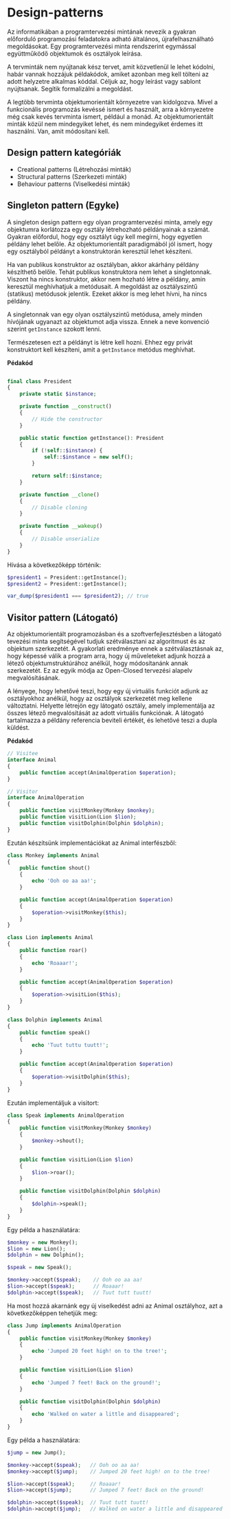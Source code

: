 # Design-patterns

Az informatikában a programtervezési mintának nevezik a gyakran előforduló programozási feladatokra adható általános, újrafelhasználható megoldásokat. Egy programtervezési minta rendszerint egymással együttműködő objektumok és osztályok leírása.

A tervminták nem nyújtanak kész tervet, amit közvetlenül le lehet kódolni, habár vannak hozzájuk példakódok, amiket azonban meg kell tölteni az adott helyzetre alkalmas kóddal. Céljuk az, hogy leírást vagy sablont nyújtsanak. Segítik formalizálni a megoldást.

A legtöbb tervminta objektumorientált környezetre van kidolgozva. Mivel a funkcionális programozás kevéssé ismert és használt, arra a környezetre még csak kevés tervminta ismert, például a monád. Az objektumorientált minták közül nem mindegyiket lehet, és nem mindegyiket érdemes itt használni. Van, amit módosítani kell.

Design pattern kategóriák
------------

* Creational patterns (Létrehozási minták)
* Structural patterns (Szerkezeti minták)
* Behaviour patterns (Viselkedési minták)

Singleton pattern (Egyke)
------------

A singleton design pattern egy olyan programtervezési minta, amely egy objektumra korlátozza egy osztály létrehozható példányainak a számát.
Gyakran előfordul, hogy egy osztályt úgy kell megírni, hogy egyetlen példány lehet belőle. Az objektumorientált paradigmából jól ismert, hogy egy osztályból példányt a konstruktorán keresztül lehet készíteni.

Ha van publikus konstruktor az osztályban, akkor akárhány példány készíthető belőle.
Tehát publikus konstruktora nem lehet a singletonnak.
Viszont ha nincs konstruktor, akkor nem hozható létre a példány, amin keresztül meghívhatjuk a metódusait. A megoldást az osztályszintű (statikus) metódusok jelentik. Ezeket akkor is meg lehet hívni, ha nincs példány.

A singletonnak van egy olyan osztályszintű metódusa, amely minden hívójának ugyanazt az objektumot adja vissza. Ennek a neve konvenció szerint `getInstance` szokott lenni.

Természetesen ezt a példányt is létre kell hozni. Ehhez egy privát konstruktort kell készíteni, amit a `getInstance` metódus meghívhat.

**Pédakód**

```php

final class President
{
    private static $instance;

    private function __construct()
    {
        // Hide the constructor
    }

    public static function getInstance(): President
    {
        if (!self::$instance) {
            self::$instance = new self();
        }

        return self::$instance;
    }

    private function __clone()
    {
        // Disable cloning
    }

    private function __wakeup()
    {
        // Disable unserialize
    }
}
```

Hívása a következőképp történik:
```php
$president1 = President::getInstance();
$president2 = President::getInstance();

var_dump($president1 === $president2); // true

```

Visitor pattern (Látogató)
------------

Az objektumorientált programozásban és a szoftverfejlesztésben a látogató tevezési minta segítségével tudjuk szétválasztani az algoritmust és az objektum szerkezetét. A gyakorlati eredménye ennek a szétválasztásnak az, hogy képessé válik a program arra, hogy új műveleteket 
adjunk hozzá a létező objektumstruktúrához anélkül, hogy módosítanánk annak szerkezetét. Ez az egyik módja az Open-Closed tervezési alapelv megvalósításának.

A lényege, hogy lehetővé teszi, hogy egy új virtuális funkciót adjunk az osztályokhoz anélkül, hogy az osztályok szerkezetét meg kellene változtatni. Helyette létrejön egy látogató osztály, amely implementálja az összes létező megvalósítását az adott virtuális funkciónak. A látogató tartalmazza a példány referencia beviteli értékét, és lehetővé teszi a dupla küldést.


**Pédakód**
```php
// Visitee
interface Animal
{
    public function accept(AnimalOperation $operation);
}

// Visitor
interface AnimalOperation
{
    public function visitMonkey(Monkey $monkey);
    public function visitLion(Lion $lion);
    public function visitDolphin(Dolphin $dolphin);
}
```

Ezután készítsünk implementációkat az Animal interfészből:

```php
class Monkey implements Animal
{
    public function shout()
    {
        echo 'Ooh oo aa aa!';
    }

    public function accept(AnimalOperation $operation)
    {
        $operation->visitMonkey($this);
    }
}

class Lion implements Animal
{
    public function roar()
    {
        echo 'Roaaar!';
    }

    public function accept(AnimalOperation $operation)
    {
        $operation->visitLion($this);
    }
}

class Dolphin implements Animal
{
    public function speak()
    {
        echo 'Tuut tuttu tuutt!';
    }

    public function accept(AnimalOperation $operation)
    {
        $operation->visitDolphin($this);
    }
}
```

Ezután implementáljuk a visitort:

```php
class Speak implements AnimalOperation
{
    public function visitMonkey(Monkey $monkey)
    {
        $monkey->shout();
    }

    public function visitLion(Lion $lion)
    {
        $lion->roar();
    }

    public function visitDolphin(Dolphin $dolphin)
    {
        $dolphin->speak();
    }
}
```
Egy példa a használatára:

```php
$monkey = new Monkey();
$lion = new Lion();
$dolphin = new Dolphin();

$speak = new Speak();

$monkey->accept($speak);    // Ooh oo aa aa!    
$lion->accept($speak);      // Roaaar!
$dolphin->accept($speak);   // Tuut tutt tuutt!
```
Ha most hozzá akarnánk egy új viselkedést adni az Animal osztályhoz, azt a következőképpen tehetjük meg:

```php
class Jump implements AnimalOperation
{
    public function visitMonkey(Monkey $monkey)
    {
        echo 'Jumped 20 feet high! on to the tree!';
    }

    public function visitLion(Lion $lion)
    {
        echo 'Jumped 7 feet! Back on the ground!';
    }

    public function visitDolphin(Dolphin $dolphin)
    {
        echo 'Walked on water a little and disappeared';
    }
}
```

Egy példa a használatára:

```php
$jump = new Jump();

$monkey->accept($speak);   // Ooh oo aa aa!
$monkey->accept($jump);    // Jumped 20 feet high! on to the tree!

$lion->accept($speak);     // Roaaar!
$lion->accept($jump);      // Jumped 7 feet! Back on the ground!

$dolphin->accept($speak);  // Tuut tutt tuutt!
$dolphin->accept($jump);   // Walked on water a little and disappeared
```

